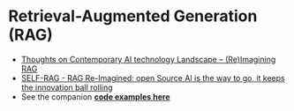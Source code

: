# Retrieval-Augmented Generation (RAG)
- [Thoughts on Contemporary AI technology Landscape – (Re)Imagining RAG](/RAG/reimagined.md)
- [SELF-RAG - RAG Re-Imagined: open Source AI is the way to go, it keeps the innovation ball rolling](/RAG/self-rag.md)
- See the companion [**code examples here**](/RAG)
